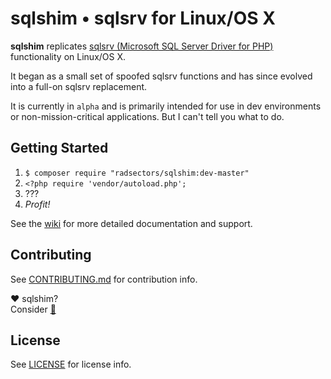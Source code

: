 # **sqlshim** &bull; sqlsrv for Linux/OS X

**sqlshim** replicates [sqlsrv (Microsoft SQL Server Driver for PHP)](https://github.com/Microsoft/msphpsql) functionality on Linux/OS X.

It began as a small set of spoofed sqlsrv functions and has since evolved into a full-on sqlsrv replacement.

It is currently in `alpha` and is primarily intended for use in dev environments or non-mission-critical applications. But I can't tell you what to do.


## Getting Started
1. `$ composer require "radsectors/sqlshim:dev-master"`
2. `<?php require 'vendor/autoload.php';`
3. ???
4. _Profit!_

See the [wiki](https://github.com/radsectors/sqlshim/wiki) for more detailed documentation and support.


## Contributing
See [CONTRIBUTING.md](https://github.com/radsectors/sqlshim/blob/master/CONTRIBUTING.md) for contribution info.

❤ sqlshim?<br>
Consider [💸](http://paypal.me/radsectors)


## License
See [LICENSE](https://github.com/radsectors/sqlshim/blob/master/LICENSE) for license info.
